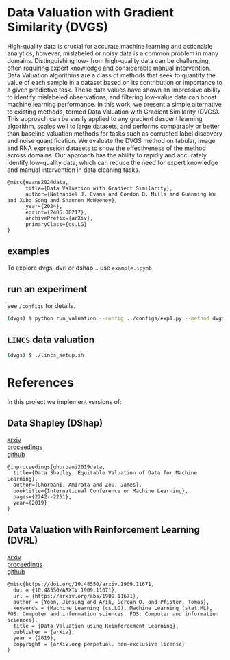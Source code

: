 # Data Valuation with Gradient Similarity (DVGS)

High-quality data is crucial for accurate machine learning and actionable analytics, however, mislabeled or noisy data is a common problem in many domains. Distinguishing low- from high-quality data can be challenging, often requiring expert knowledge and considerable manual intervention. Data Valuation algorithms are a class of methods that seek to quantify the value of each sample in a dataset based on its contribution or importance to a given predictive task. These data values have shown an impressive ability to identify mislabeled observations, and filtering low-value data can boost machine learning performance. In this work, we present a simple alternative to existing methods, termed Data Valuation with Gradient Similarity (DVGS). This approach can be easily applied to any gradient descent learning algorithm, scales well to large datasets, and performs comparably or better than baseline valuation methods for tasks such as corrupted label discovery and noise quantification. We evaluate the DVGS method on tabular, image and RNA expression datasets to show the effectiveness of the method across domains. Our approach has the ability to rapidly and accurately identify low-quality data, which can reduce the need for expert knowledge and manual intervention in data cleaning tasks.

```
@misc{evans2024data,
      title={Data Valuation with Gradient Similarity}, 
      author={Nathaniel J. Evans and Gordon B. Mills and Guanming Wu and Xubo Song and Shannon McWeeney},
      year={2024},
      eprint={2405.08217},
      archivePrefix={arXiv},
      primaryClass={cs.LG}
}
```

## examples

To explore dvgs, dvrl or dshap... use `example.ipynb` 

## run an experiment 

see `/configs` for details. 

```bash
(dvgs) $ python run_valuation --config ../configs/exp1.py --method dvgs 
```

## `LINCS` data valuation 

```bash
(dvgs) $ ./lincs_setup.sh 
```

# References 

In this project we implement versions of: 

## Data Shapley (DShap)

[arxiv](https://arxiv.org/abs/1904.02868)  
[proceedings](https://proceedings.mlr.press/v97/ghorbani19c/ghorbani19c.pdf)  
[github](https://github.com/amiratag/DataShapley)  

```
@inproceedings{ghorbani2019data,
  title={Data Shapley: Equitable Valuation of Data for Machine Learning},
  author={Ghorbani, Amirata and Zou, James},
  booktitle={International Conference on Machine Learning},
  pages={2242--2251},
  year={2019}
}
```

## Data Valuation with Reinforcement Learning (DVRL) 

[arxiv](https://arxiv.org/abs/1909.11671)  
[proceedings](https://proceedings.mlr.press/v119/yoon20a.html)  
[github](https://github.com/google-research/google-research/tree/master/dvrl)  

```
@misc{https://doi.org/10.48550/arxiv.1909.11671,
  doi = {10.48550/ARXIV.1909.11671},
  url = {https://arxiv.org/abs/1909.11671},
  author = {Yoon, Jinsung and Arik, Sercan O. and Pfister, Tomas},
  keywords = {Machine Learning (cs.LG), Machine Learning (stat.ML), FOS: Computer and information sciences, FOS: Computer and information sciences},
  title = {Data Valuation using Reinforcement Learning},
  publisher = {arXiv},
  year = {2019},
  copyright = {arXiv.org perpetual, non-exclusive license}
}
```
